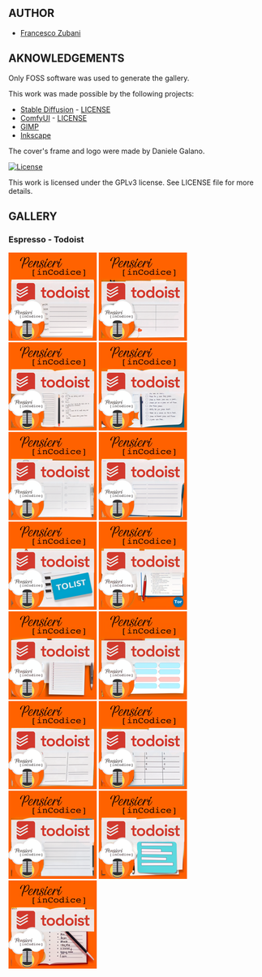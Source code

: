 ## AUTHOR

- [Francesco Zubani](https://www.linkedin.com/in/francesco-zubani-5957081a6/)

## AKNOWLEDGEMENTS

Only FOSS software was used to generate the gallery.

This work was made possible by the following projects:

- [Stable Diffusion](https://github.com/CompVis/stable-diffusion) - [LICENSE](https://github.com/CompVis/stable-diffusion/blob/main/LICENSE)
- [ComfyUI](https://github.com/comfyanonymous/ComfyUI) - [LICENSE](https://github.com/comfyanonymous/ComfyUI/blob/master/LICENSE)
- [GIMP](https://www.gimp.org/)
- [Inkscape](https://inkscape.org/)

The cover's frame and logo were made by Daniele Galano.

[![License](https://img.shields.io/badge/License-GPL%20v3-blue.svg)](http://www.gnu.org/licenses/gpl-3.0)

This work is licensed under the GPLv3 license.
See LICENSE file for more details.

## GALLERY

### Espresso - Todoist

<div class="gallery">
  <a href="PIC79_01.png"><img class="thumbnail" src="./thumbs/PIC79_01.png" alt="PIC79_01"></a>
  <a href="PIC79_02.png"><img class="thumbnail" src="./thumbs/PIC79_02.png" alt="PIC79_02"></a>
  <a href="PIC79_03.png"><img class="thumbnail" src="./thumbs/PIC79_03.png" alt="PIC79_03"></a>
  <a href="PIC79_04.png"><img class="thumbnail" src="./thumbs/PIC79_04.png" alt="PIC79_04"></a>
  <a href="PIC79_05.png"><img class="thumbnail" src="./thumbs/PIC79_05.png" alt="PIC79_05"></a>
  <a href="PIC79_06.png"><img class="thumbnail" src="./thumbs/PIC79_06.png" alt="PIC79_06"></a>
  <a href="PIC79_07.png"><img class="thumbnail" src="./thumbs/PIC79_07.png" alt="PIC79_07"></a>
  <a href="PIC79_08.png"><img class="thumbnail" src="./thumbs/PIC79_08.png" alt="PIC79_08"></a>
  <a href="PIC79_09.png"><img class="thumbnail" src="./thumbs/PIC79_09.png" alt="PIC79_09"></a>
  <a href="PIC79_10.png"><img class="thumbnail" src="./thumbs/PIC79_10.png" alt="PIC79_10"></a>
  <a href="PIC79_11.png"><img class="thumbnail" src="./thumbs/PIC79_11.png" alt="PIC79_11"></a>
  <a href="PIC79_12.png"><img class="thumbnail" src="./thumbs/PIC79_12.png" alt="PIC79_12"></a>
  <a href="PIC79_13.png"><img class="thumbnail" src="./thumbs/PIC79_13.png" alt="PIC79_13"></a>
  <a href="PIC79_14.png"><img class="thumbnail" src="./thumbs/PIC79_14.png" alt="PIC79_14"></a>
  <a href="PIC79_15.png"><img class="thumbnail" src="./thumbs/PIC79_15.png" alt="PIC79_15"></a>
</div>
</body>
</html>
